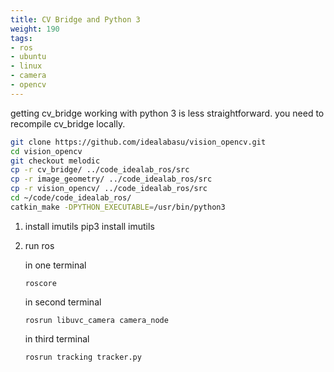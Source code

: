 ```yaml
---
title: CV Bridge and Python 3
weight: 190
tags:
- ros
- ubuntu
- linux
- camera
- opencv
---
```

getting cv_bridge working with python 3 is less straightforward.  you need to recompile cv_bridge locally.

```bash
git clone https://github.com/idealabasu/vision_opencv.git
cd vision_opencv
git checkout melodic
cp -r cv_bridge/ ../code_idealab_ros/src
cp -r image_geometry/ ../code_idealab_ros/src
cp -r vision_opencv/ ../code_idealab_ros/src
cd ~/code/code_idealab_ros/
catkin_make -DPYTHON_EXECUTABLE=/usr/bin/python3
```

1. install imutils
pip3 install imutils

1. run ros

    in one terminal
    ```
    roscore
    ```

    in second terminal
    ```
    rosrun libuvc_camera camera_node
    ```

    in third terminal
    ```
    rosrun tracking tracker.py
    ```
